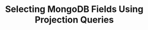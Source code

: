 ---
title: Selecting MongoDB Fields Using Projection Queries
keywords: mongodb, mongo, whitelisting, blacklisting, field selection, column selection
permalink: /integrations/databases/mongodb/field-selection-using-projection-queries
summary: "Specify or restrict the data Stitch replicates for MongoDB collections using projection queries."
input: false

layout: general
toc: false
key: "mongodb-projection-queries"

this-version: "1.0"

intro: |
  {% include misc/data-files.html %}

  In Stitch's MongoDB integration, projection queries serve as a method for selecting individual fields for replication. This is equivalent to [column selection]({{ link.replication.syncing | prepend: site.baseurl }}) in other integrations.

  By specifying a projection query, you can replicate only the data you need for each collection in your MongoDB integration.

  In this guide, we'll cover:

  {% for section in page.sections %}
  - [{{ section.summary }}](#{{ section.anchor }})
  {% endfor %}

sections:
  - title: "Feature availability"
    anchor: "feature-availability"
    summary: "What versions of the MongoDB integration this feature is available for"
    content: |
      {% include misc/icons.html %}

      {% assign mongo-integrations = site.database-integrations | where:"name","mongodb" %}

      The following table indicates the availability of Stitch's MongoDB projection query feature for each version of the MongoDB integration.

      <table class="attribute-list">
      <tr>
      <td class="attribute-name">
      <strong>Integration version</strong>
      </td>
      <td>
      <strong>Availability</strong>
      </td>
      </tr>
      {% for integration in mongo-integrations %}
      {% if integration.this-version %}
      <tr>
      <td class="attribute-name">
      <strong>
      <a href="{{ integration.url | prepend: site.baseurl }}">{{integration.this-version | prepend: "v" }}</a>
      </strong>
      </td>
      <td>
      {% case integration.column-selection %}
      {% when true %}
      {{ supported | replace:"TOOLTIP","Field selection via projection queries is supported for this integration version." }} Supported
      {% when false %}
      {{ not-supported | replace:"TOOLTIP","Field selection via projection queries is not supported for this integration version." }} Unsupported
      {% endcase %}
      </td>
      </tr>
      {% endif %}
      {% endfor %}
      </table>

  - title: "What are projection queries?"
    anchor: "what-are-projection-queries"
    summary: "What projection queries are"
    content: |
      In MongoDB, the default for queries is to return all fields in matching documents. [Projection queries]({{ site.data.taps.links.mongodb.projection-queries }}){:target="new"} are used to specify or restrict the data returned in query results. By specifying a projection query, you can specify the fields you want to return or exclude.

      For example: The default query behavior in MongoDB is similar to `SELECT *` in SQL. If you wanted to only return a subset of fields, you'd specify them in the `SELECT` clause:

      ```sql
      SELECT name,
             is_active
        FROM customers
      ```

  - title: "Projection query requirements for Stitch"
    anchor: "projection-query-stitch-requirements"
    summary: "The requirements for projection queries in Stitch"
    content: |
      Projection queries are compatible with any of Stitch's Replication Methods, including Log-based Incremental.

      Projection queries entered into Stitch must adhere to the following:

      - **Cannot exclude the `_id` field.** This is equivalent to `{ "_id": 0 }`. Stitch uses this field for replication.
      - **Cannot specify conditional criteria.** In SQL, this is equivalent to specifying a `WHERE` clause. For example: `{ "is_active": true }` is equal to `WHERE is_active = true`. This type of projection query is not currently supported in Stitch.
      - **Cannot combine inclusion and exclusion statements.** This means that a projection query can't both include and exclude fields. For example: `{ "name": 0, "type": 1 }`
      - **Must be valid JSON.** Projection queries must be valid JSON. Keys and string values must be enclosed in double quotes (`"`). You can use [JSONFormatter](https://jsonformatter.curiousconcept.com/){:target="new"} to validate the projection query before entering it into Stitch.

      Projection queries that don't meet the above criteria will result in [errors during extraction](#error-troubleshooting).

  - title: "Defining a projection query in Stitch"
    anchor: "defining-projection-query-in-stitch"
    summary: "How to define a projection query in Stitch"
    content: |
      {% for subsection in section.subsections %}
      - [{{ subsection.title }}](#{{ subsection.anchor }})
      {% endfor %}
    subsections:
      - title: "Adding a new projection query"
        anchor: "adding-new-projection-query"
        content: |
          When you set a collection to replicate in Stitch, you can define a projection query for the collection in the **Collection Settings** page.

          1. In the MongoDB integration, click the **Collections to Replicate** tab.
          2. Navigate to the desired collection.
          3. Click the checkbox to the left of the collection to set it to replicate. This will also open the **Collection Details** page:

             ![The MongoDB Collection Details page in Stitch.]({{ site.baseurl }}/images/integrations/mongodb-collection-details.png)
          4. Click the **View Collection Settings** button.
          5. On the **Collection Settings** page, scroll down to the **Fields to Replicate** section.
          6. Enter the projection query you want the collection to use in the **Projection query** field:

             ![The Projection query field in the Collection Settings page in Stitch.]({{ site.baseurl }}/images/integrations/mongodb-projection-queries.png)

             **Note**: Projection queries include the `_id` field by default, so you don't need to specify it in your query.
          7. Click {{ app.buttons.save-table-settings }} to save your changes.

          Stitch will use the collection's projection query during the next scheduled replication job, even if a job is currently in progress.

      - title: "Modifying an existing projection query"
        anchor: "modifying-existing-projection-query"
        content: |
          To modify an existing projection query, follow the steps [in the previous section](#adding-new-projection-query), modifying the query as needed. When finished, click {{ app.buttons.save-table-settings }} to save your changes.

          Stitch will use the collection's projection query during the next scheduled replication job, even if a job is currently in progress.

          **Note**: Modifying a projection query won't trigger a full re-replication of a collection. If the collection uses a type of incremental replication, you'll need to [manually reset the collection]({{ link.replication.reset-rep-keys | prepend: site.baseurl }}) to backfill the values for any new fields.

  - title: "Example projection queries"
    anchor: "example-projection-queries"
    summary: "Some example projection queries"
    data:
      - name: "Finn"
        is_active: true
        details: |
          age: 15, type: human
        acquaintances: |
          - name: Jake, type: best_friend
          - name: Ice King, type: nemesis
      - name: "Jake"
        is_active: true
        details: |
          age: 6, type: dog
        acquaintances: |
          - name: Finn, type: best_friend
          - name: Lady, type: spouse
      - name: "Bubblegum"
        is_active: false
        details: |
          age: 16, type: princess
        acquaintances: |
          - name: Finn, type: friend
          - name: Bubblegum, type: best_friend
      - name: "Lady"
        is_active: true
        details: |
          age: 50, type: unicorn
        acquaintances: |
          - name: Jake, type: spouse
          - name: Finn, type: friend
      - name: "Ice King"
        is_active: false
        details: |
          age: 900, type: king
        acquaintances: |
          - name: Finn, type: nemesis
          - name: Bubblegum, type: nemesis
    examples:
      # Commenting out as we don't currently support conditional logic in projection queries
      # - title: "Return all fields in matching documents"
      #   description: |
      #     Return all fields in documents in the `customers` collection where `is_active = true`.
      #   projection-query: |
      #     ```json
      #     { "is_active": true }
      #     ```
      #   sql: |
      #     ```sql
      #     SELECT *
      #       FROM customers
      #      WHERE is_active = true
      #      ```
      #   results: |
      #     {% assign results = section.data | where:"is_active",true %}
      #     {% assign attributes = "name|is_active|details|acquaintances" | split:"|" %}

      - title: "Return only specified fields"
        description: |
          Return only the specified fields (`name`, `is_active`) for documents in the `customers` collection. Fields are marked for inclusion by setting their value to `1` in the projection query.
        projection-query: |
          ```json
          { "name": 1, "is_active": 1 }
          ```
        sql: |
          ```sql
          SELECT name,
                 is_active
            FROM customers
          ```
        results: |
          {% assign results = section.data %}
          {% assign attributes = "name|is_active" | split:"|" %}

      # Commenting out as we don't currently support conditional logic in projection queries
      # - title: "Return only specified fields in matching documents"
      #   description: |
      #     Return only the specified fields (`name`, `details`) for documents in the `customers` collection where `is_active = true`.
      #   projection-query: |
      #     ```json
      #     { "is_active": true }, { "name": 1, "details": 1 }
      #     ```
      #   sql: |
      #     ```sql
      #     SELECT name,
      #            details
      #       FROM customers
      #      WHERE is_active = true
      #      ```
      #   results: |
      #     {% assign results = section.data | where:"is_active",true %}
      #     {% assign attributes = "name|details" | split:"|" %}

      - title: "Return all except excluded fields"
        description: |
          Return all fields except those that are excluded. Fields are marked for exclusion by setting their value to `0` in the projection query.

          **Note**: The `_id` field cannot be excluded in projection queries added in Stitch, as Stitch requires it for replication.

          In this example, the query would return only the `name` and `acquaintances` fields.
        projection-query: |
          ```json
          { "is_active": 0, "details": 0 }
          ```
        results: |
          {% assign results = section.data %}
          {% assign attributes = "name|acquaintances" | split:"|" %}

      - title: "Return specified fields in an embedded document"
        description: |
          Using [dot notation]({{ site.data.taps.links.mongodb.dot-notation }}){:target="new"}, return specified fields in an embedded document. This is formatted as `"<embedded_document_name>.<field>"`

          In this example, the query would return the `name` and `name` and `type` fields from the `details` document.

          Refer to [MongoDB's documentation](https://docs.mongodb.com/v4.0/core/document/#embedded-documents){:target="new"} for more examples of dot notation for embedded documents.
        projection-query: |
          ```json
          { "name": 1, "details.name": 1, "details.type": 1 }
          ```
        sql: |
          In destinations - like Snowflake - that also use dot notation to query nested data, the query might look like this:

          ```sql
          SELECT name,
                 "details.name",
                 "details.type"
            FROM customers
           ```
        results: |
          {% assign results = section.data %}
          {% assign attributes = "name|details" | split:"|" %}

      - title: "Return specified fields in an embedded document in an array"
        description: |
          Using [dot notation]({{ site.data.taps.links.mongodb.dot-notation }}){:target="new"}, return specified fields in an embedded document contained in an array. This is formatted as `"<embedded_document_name>.<field>"`

          In this example, the query would return the `name` and `name` and `type` fields from the documents in the `acquaintances` array.

          Refer to [MongoDB's documentation](https://docs.mongodb.com/v4.0/core/document/#arrays){:target="new"} for more examples of dot notation for embedded documents and arrays.
        projection-query: |
          ```json
          { "name": 1, "acquaintances.name": 1, "acquaintances.type": 1 }
          ```
        sql: |
          In destinations - like Snowflake - that also use dot notation to query nested data, the query might look like this:

          ```sql
          SELECT name,
                 "acquaintances.name",
                 "acquaintances.type"
            FROM customers
           ```
        results: |
          {% assign results = section.data %}
          {% assign attributes = "name|acquaintances" | split:"|" %}

    content: |
      In this section, we'll look at some example projection queries and their SQL equivalents.

      - [Example collection data](#example-collection-data)
      {% for example in section.examples %}
      - [{{ example.title }}](#{{ example.title | slugify }})
      {% endfor %}

      ### Example collection data {#example-collection-data}

      The examples use data from a collection named `customers`, which contains the following documents:

      {% assign results = section.data %}
      {% assign headings = "name (string)|is_active (boolean)|details (object)|acquaintances (array)" | split:"|" %}
      {% assign attributes = "name|is_active|details|acquaintances" | split:"|" %}

      <table class="attribute-list" style="margin-top: 0px;">
      <tr>
      {% for heading in headings %}
      <td width="15%; fixed"><strong>{{ heading }}</strong></td>
      {% endfor %}
      </tr>
      {% for result in results %}
      <tr>
      {% for attribute in attributes %}
      <td>
      {{ result[attribute] | markdownify }}
      </td>
      {% endfor %}
      </tr>
      {% endfor %}
      </table>

      {% assign example-attributes = "projection-query|sql|results" | split: "|" %}

      {% for example in section.examples %}
      ### {{ example.title }} {#{{ example.title | slugify }}}

      {{ example.description | flatify }}

      <table class="attribute-list">
      {% for attribute in example-attributes %}
      {% if example[attribute] %}
      <tr>
      <td width="20%; fixed" align="right">
      <strong>{{ attribute | replace:"-"," " | capitalize | replace:"Sql","SQL" }}</strong>
      </td>

      <td>
      {% case attribute %}
      {% when 'results' %}

      {{ example[attribute] | flatify }}

      <table class="attribute-list" style="margin-top: 0px;">
      <tr>
      {% for attribute in attributes %}
      <td><strong>{{ attribute }}</strong></td>
      {% endfor %}
      </tr>
      {% for result in results %}
      <tr>
      {% for attribute in attributes %}
      <td>
      {{ result[attribute] | markdownify }}
      </td>
      {% endfor %}
      </tr>
      {% endfor %}
      </table>

      {% else %}
      {{ example[attribute] | flatify | markdownify }}
      {% endcase %}
      </td>

      </tr>
      {% endif %}
      {% endfor %}
      </table>
      {% endfor %}

  - title: "Error troubleshooting"
    anchor: "error-troubleshooting"
    summary: "How to troubleshoot projection query errors"
    content: |
      If a collection's projection query doesn't meet [Stitch's requirements](#projection-query-stitch-requirements), a critical error will arise during Extraction. Extractions will not be successful until the issue is resolved.

      For a list of possible errors and how to resolve them, refer to the [MongoDB Extraction Errors reference]({{ link.troubleshooting.mongodb-extraction-errors | prepend: site.baseurl }}).

  - title: "Resources"
    anchor: "projection-query-resources"
    summary: "Additional resources for projection queries"
    content: |
      - [MongoDB projection query documentation]({{ site.data.taps.links.mongodb.projection-queries }}){:target="new"}
      - [MongoDB dot notation documentation]({{ site.data.taps.links.mongodb.dot-notation }}){:target="new"}
      - [MongoDB Extraction Errors reference]({{ link.troubleshooting.mongodb-extraction-errors | prepend: site.baseurl }})

      ---
---